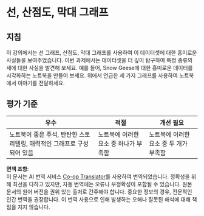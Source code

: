 <!--
CO_OP_TRANSLATOR_METADATA:
{
  "original_hash": "ad163c4fda72c8278280b61cad317ff4",
  "translation_date": "2025-08-24T14:07:36+00:00",
  "source_file": "3-Data-Visualization/09-visualization-quantities/assignment.md",
  "language_code": "ko"
}
-->
# 선, 산점도, 막대 그래프

## 지침

이 강의에서는 선 그래프, 산점도, 막대 그래프를 사용하여 이 데이터셋에 대한 흥미로운 사실들을 보여주었습니다. 이번 과제에서는 데이터셋을 더 깊이 탐구하여 특정 종류의 새에 대한 사실을 발견해 보세요. 예를 들어, Snow Geese에 대한 흥미로운 데이터를 시각화하는 노트북을 만들어 보세요. 위에서 언급한 세 가지 그래프를 사용하여 노트북에서 이야기를 전달하세요.

## 평가 기준

우수 | 적절 | 개선 필요
--- | --- | -- |
노트북이 좋은 주석, 탄탄한 스토리텔링, 매력적인 그래프로 구성되어 있음 | 노트북에 이러한 요소 중 하나가 부족함 | 노트북에 이러한 요소 중 두 개가 부족함

**면책 조항**:  
이 문서는 AI 번역 서비스 [Co-op Translator](https://github.com/Azure/co-op-translator)를 사용하여 번역되었습니다. 정확성을 위해 최선을 다하고 있지만, 자동 번역에는 오류나 부정확성이 포함될 수 있습니다. 원본 문서의 원어 버전을 권위 있는 출처로 간주해야 합니다. 중요한 정보의 경우, 전문적인 인간 번역을 권장합니다. 이 번역 사용으로 인해 발생하는 오해나 잘못된 해석에 대해 책임을 지지 않습니다.